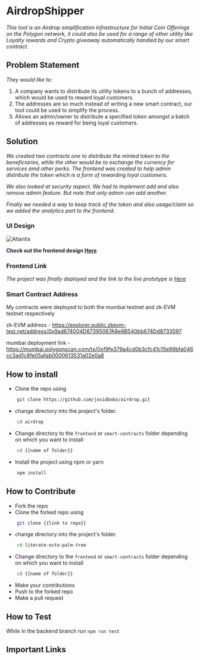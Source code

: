 # AirdropShipper

_This tool is an Airdrop simplification infrastructure for Initial Coin Offerings on the Polygon network, it could also be used for a range of other utility like Loyalty rewards and Crypto giveaway automatically handled by our smart contract._ 

## Problem Statement

_They would like to:_
1. A company wants to distribute its utility tokens to a bunch of addresses, which would be used to reward loyal customers. 
2. The addresses are so much instead of writing a new smart contract, our tool could be used to simplify the process.
3. Allows an admin/owner to distribute a specified token amongst a batch of addresses as reward for being loyal customers.


## Solution

_We created two contracts one to distribute the minted token to the beneficiaries, while the other would be to exchange the currency for services amd other perks. The frontend was created to help admin distribute the token which is a form of rewarding loyal customers._

_We also looked at security aspect. We had to implement add and also remove admin feature. But note that only admin can add another._

_Finally we needed a way to keep track of the token and also usage/claim so we added the analytics part to the frontend._


### UI Design

![Atlantis]()

__Check out the frontend design [Here](https://www.figma.com/file/DY7ZEUHLnt5tiVwwI1n08q/Atlantics?node-id=5501%3A2)__

### Frontend Link

_The project was finally deployed and the link to the live prototype is [Here]()_

### Smart Contract Address
My contracts were deployed to both the mumbai testnet and zk-EVM testnet respectively

zk-EVM address - https://explorer.public.zkevm-test.net/address/0x9ad674004D67395067A8e9B540bb674Dd8733597

mumbai deployment link - https://mumbai.polygonscan.com/tx/0xf9fe379a4cd0b3cfc41c15e99bfa046cc3ad1c8fe05afab0000613531a02e0a8


<!-- 
## Technologies
- React
- Solidity
- Mocha
- Chai -->

## How to install
- Clone the repo using
```bash
    git clone https://github.com/josidbobo/airdrop.git
```
- change directory into the project's folder.
```bash
    cd airdrop
```
- Change directory to the `frontend` or `smart-contracts` folder depending on which you want to install
```bash
    cd {{name of folder}}
```
- Install the project using npm or yarn
```bash
    npm install
```

## How to Contribute
- Fork the repo
- Clone the forked repo using
```bash
    git clone {{link to repo}}
```
- change directory into the project's folder.
```bash
    cd literate-octo-palm-tree
```
- Change directory to the `frontend` or `smart-contracts` folder depending on which you want to install
```bash
    cd {{name of folder}}
```
- Make your contributions
- Push to the forked repo
- Make a pull request

## How to Test
While in the backend branch run `npm run test`


## Important Links

